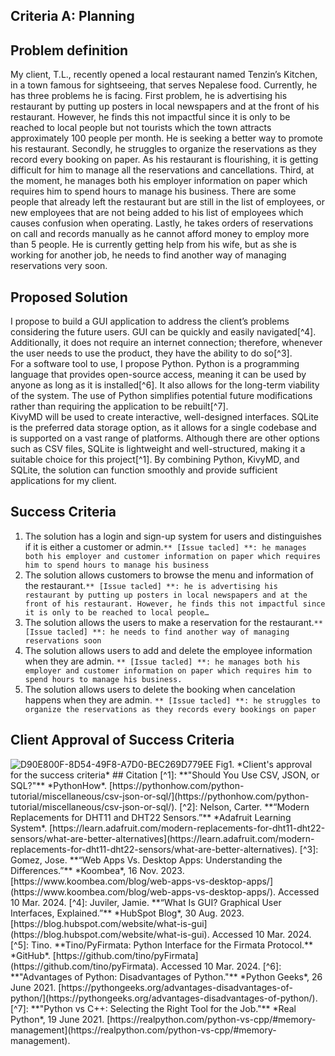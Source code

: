 ## Criteria A: Planning

## Problem definition

My client, T.L., recently opened a local restaurant named Tenzin’s Kitchen, in a town famous for sightseeing, that serves Nepalese food. Currently, he has three problems he is facing. 
First problem, he is advertising his restaurant by putting up posters in local newspapers and at the front of his restaurant. However, he finds this not impactful since it is only to be reached to local people but not tourists which the town attracts approximately 100 people per month. He is seeking a better way to promote his restaurant. 
Secondly, he struggles to organize the reservations as they record every booking on paper. As his restaurant is flourishing, it is getting difficult for him to manage all the reservations and cancellations. 
Third, at the moment, he manages both his employer information on paper which requires him to spend hours to manage his business. There are some people that already left the restaurant but are still in the list of employees, or new employees that are not being added to his list of employees which causes confusion when operating.
Lastly, he takes orders of reservations on call and records manually as he cannot afford money to employ more than 5 people. He is currently getting help from his wife, but as she is working for another job, he needs to find another way of managing reservations very soon. 

## Proposed Solution
I propose to build a GUI application to address the client’s problems considering the future users. GUI can be quickly and easily navigated[^4]. Additionally, it does not require an internet connection; therefore, whenever the user needs to use the product, they have the ability to do so[^3].  
For a software tool to use, I propose Python. Python is a programming language that provides open-source access, meaning it can be used by anyone as long as it is installed[^6]. It also allows for the long-term viability of the system. The use of Python simplifies potential future modifications rather than requiring the application to be rebuilt[^7].  
KivyMD will be used to create interactive, well-designed interfaces. SQLite is the preferred data storage option, as it allows for a single codebase and is supported on a vast range of platforms. Although there are other options such as CSV files, SQLite is lightweight and well-structured, making it a suitable choice for this project[^1]. By combining Python, KivyMD, and SQLite, the solution can function smoothly and provide sufficient applications for my client.  

## Success Criteria


1. The solution has a login and sign-up system for users and distinguishes if it is either a customer or admin.```** [Issue tacled] **: he manages both his employer and customer information on paper which requires him to spend hours to manage his business```
2. The solution allows customers to browse the menu and information of the restaurant.```** [Issue tacled] **: he is advertising his restaurant by putting up posters in local newspapers and at the front of his restaurant. However, he finds this not impactful since it is only to be reached to local people…```
3. The solution allows the users to make a reservation for the restaurant.```** [Issue tacled] **: he needs to find another way of managing reservations soon```
4. The solution allows users to add and delete the employee information when they are admin. ```** [Issue tacled] **: he manages both his employer and customer information on paper which requires him to spend hours to manage his business.```
5. The solution allows users to delete the booking when cancelation happens when they are admin. ```** [Issue tacled] **: he struggles to organize the reservations as they records every bookings on paper```

## Client Approval of Success Criteria

<img width="max" alt="D90E800F-8D54-49F8-A7D0-BEC269D779EE" src="https://github.com/user-attachments/assets/a3f1a254-cfc2-480b-ad8c-6e94bfb135d9" />
Fig1. *Client's approval for the success criteria*
## Citation
[^1]: **"Should You Use CSV, JSON, or SQL?"** *PythonHow*. [https://pythonhow.com/python-tutorial/miscellaneous/csv-json-or-sql/](https://pythonhow.com/python-tutorial/miscellaneous/csv-json-or-sql/).  
[^2]: Nelson, Carter. **“Modern Replacements for DHT11 and DHT22 Sensors.”** *Adafruit Learning System*. [https://learn.adafruit.com/modern-replacements-for-dht11-dht22-sensors/what-are-better-alternatives](https://learn.adafruit.com/modern-replacements-for-dht11-dht22-sensors/what-are-better-alternatives).  
[^3]: Gomez, Jose. **“Web Apps Vs. Desktop Apps: Understanding the Differences.”** *Koombea*, 16 Nov. 2023. [https://www.koombea.com/blog/web-apps-vs-desktop-apps/](https://www.koombea.com/blog/web-apps-vs-desktop-apps/). Accessed 10 Mar. 2024.  
[^4]: Juviler, Jamie. **“What Is GUI? Graphical User Interfaces, Explained.”** *HubSpot Blog*, 30 Aug. 2023. [https://blog.hubspot.com/website/what-is-gui](https://blog.hubspot.com/website/what-is-gui). Accessed 10 Mar. 2024.  
[^5]: Tino. **Tino/PyFirmata: Python Interface for the Firmata Protocol.** *GitHub*. [https://github.com/tino/pyFirmata](https://github.com/tino/pyFirmata). Accessed 10 Mar. 2024.  
[^6]: **"Advantages of Python: Disadvantages of Python."** *Python Geeks*, 26 June 2021. [https://pythongeeks.org/advantages-disadvantages-of-python/](https://pythongeeks.org/advantages-disadvantages-of-python/).  
[^7]: **"Python vs C++: Selecting the Right Tool for the Job."** *Real Python*, 19 June 2021. [https://realpython.com/python-vs-cpp/#memory-management](https://realpython.com/python-vs-cpp/#memory-management).  
